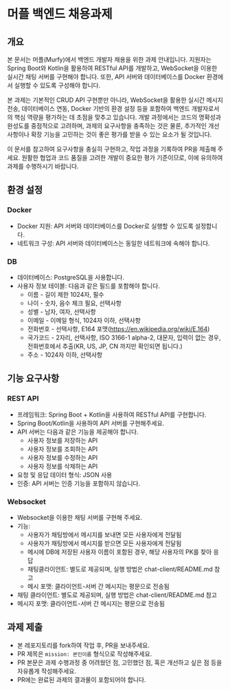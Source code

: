# 머플 백엔드 채용과제

## 개요

본 문서는 머플(Murfy)에서 백엔드 개발자 채용을 위한 과제 안내입니다. 지원자는 Spring Boot와 Kotlin을 활용하여 RESTful API를 개발하고, WebSocket을 이용한 실시간 채팅 서버를 구현해야 합니다. 또한, API 서버와 데이터베이스를 Docker 환경에서 실행할 수 있도록 구성해야 합니다.

본 과제는 기본적인 CRUD API 구현뿐만 아니라, WebSocket을 활용한 실시간 메시지 전송, 데이터베이스 연동, Docker 기반의 환경 설정 등을 포함하여 백엔드 개발자로서의 핵심 역량을 평가하는 데 초점을 맞추고 있습니다. 개발 과정에서는 코드의 명확성과 완성도를 중점적으로 고려하며, 과제의 요구사항을 충족하는 것은 물론, 추가적인 개선 사항이나 확장 기능을 고민하는 것이 좋은 평가를 받을 수 있는 요소가 될 것입니다.

이 문서를 참고하여 요구사항을 충실히 구현하고, 작업 과정을 기록하여 PR을 제출해 주세요. 원활한 협업과 코드 품질을 고려한 개발이 중요한 평가 기준이므로, 이에 유의하여 과제를 수행하시기 바랍니다.

## 환경 설정

### Docker
- Docker 지원: API 서버와 데이터베이스를 Docker로 실행할 수 있도록 설정합니다.
- 네트워크 구성: API 서버와 데이터베이스는 동일한 네트워크에 속해야 합니다.

### DB
- 데이터베이스: PostgreSQL을 사용합니다.
- 사용자 정보 테이블: 다음과 같은 필드를 포함해야 합니다.
  - 이름 - 길이 제한 1024자, 필수
  - 나이 - 숫자, 음수 체크 필요, 선택사항
  - 성별 - 남자, 여자, 선택사항
  - 이메일 - 이메일 형식, 1024자 이하, 선택사항
  - 전화번호 - 선택사항, E164 포맷(https://en.wikipedia.org/wiki/E.164)
  - 국가코드 - 2자리, 선택사항, ISO 3166-1 alpha-2, 대문자, 입력이 없는 경우, 전화번호에서 추출(KR, US, JP, CN 까지만 확인되면 됩니다.)
  - 주소 - 1024자 이하, 선택사항

## 기능 요구사항

### REST API
- 프레임워크: Spring Boot + Kotlin을 사용하여 RESTful API를 구현합니다.
- Spring Boot/Kotlin을 사용하여 API 서버를 구현해주세요.
- API 서버는 다음과 같은 기능을 제공해야 합니다.
  - 사용자 정보를 저장하는 API
  - 사용자 정보를 조회하는 API
  - 사용자 정보를 수정하는 API
  - 사용자 정보를 삭제하는 API
- 요청 및 응답 데이터 형식: JSON 사용
- 인증: API 서버는 인증 기능을 포함하지 않습니다.

### Websocket
- Websocket을 이용한 채팅 서버를 구현해 주세요.
- 기능:
  - 사용자가 채팅방에서 메시지를 보내면 모든 사용자에게 전달됨
  - 사용자가 채팅방에서 메시지를 받으면 모든 사용자에게 전달됨
  - 메시에 DB에 저장된 사용자 이름이 포함된 경우, 해당 사용자의 PK를 찾아 응답
  - 채팅클라이언트: 별도로 제공되며, 실행 방법은 chat-client/README.md 참고
  - 메시 포맷: 클라이언트-서버 간 메시지는 평문으로 전송됨
- 채팅 클라이언트: 별도로 제공되며, 실행 방법은 chat-client/README.md 참고
- 메시지 포맷: 클라이언트-서버 간 메시지는 평문으로 전송됨

## 과제 제출
- 본 레포지토리를 fork하여 작업 후, PR을 보내주세요.
- PR 제목은 `mission: 본인이름` 형식으로 작성해주세요.
- PR 본문은 과제 수행과정 중 어려웠던 점, 고민했던 점, 혹은 개선하고 싶은 점 등을 자유롭게 작성해주세요.
- PR에는 완료된 과제의 결과물이 포함되어야 합니다.
